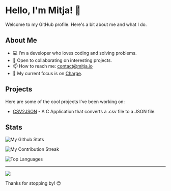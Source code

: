 # Hello, I'm Mitja! 👋

Welcome to my GitHub profile. Here's a bit about me and what I do.

## About Me

- 💻 I’m a developer who loves coding and solving problems.
- 🚀 Open to collaborating on interesting projects.
- 📫 How to reach me: contact@mitja.io
- 🔭 My current focus is on [Charge](https://github.com/charge-finance).

## Projects

Here are some of the cool projects I've been working on:

- [CSV2JSON](https://github.com/MitjaCH/csv-to-json) - A C Application that converts a .csv file to a JSON file.

## Stats

![My Github Stats](https://github-readme-stats.vercel.app/api?username=MitjaCH&show_icons=true&hide_title=true&hide=prs&count_private=true&theme=radical)

![My Contribution Streak](https://github-readme-streak-stats.herokuapp.com/?user=MitjaCH&theme=radical)

![Top Languages](https://github-readme-stats.vercel.app/api/top-langs/?username=MitjaCH&layout=compact&theme=radical)

---

<a href="https://visitcount.itsvg.in">
  <img src="https://visitcount.itsvg.in/api?id=MitjaCH&label=Profile%20Views&color=0&icon=5&pretty=false" />
</a>

Thanks for stopping by! 😊
